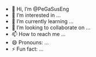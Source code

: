 - 👋 Hi, I’m @PeGaSusEng
- 👀 I’m interested in ...
- 🌱 I’m currently learning ...
- 💞️ I’m looking to collaborate on ...
- 📫 How to reach me ...
- 😄 Pronouns: ...
- ⚡ Fun fact: ...

<!---
PeGaSusEng/PeGaSusEng is a ✨ special ✨ repository because its `README.md` (this file) appears on your GitHub profile.
You can click the Preview link to take a look at your changes.
--->
